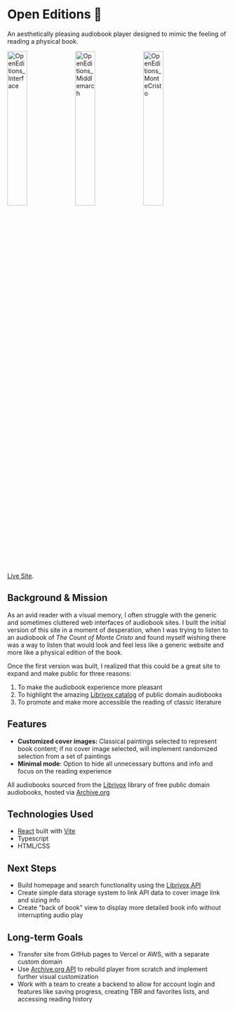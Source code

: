 # Open Editions 📖
An aesthetically pleasing audiobook player designed to mimic the feeling of reading a physical book. 

<img width="30%" alt="OpenEditions_Interface" src="https://github.com/rebecca-shoptaw/open-editions/assets/140550988/4379aed8-72a1-47e8-a4fd-545f31896125">
<img width="30%" alt="OpenEditions_Middlemarch" src="https://github.com/rebecca-shoptaw/open-editions/assets/140550988/7e81d5f9-a511-4554-8323-ef3628007fea">
<img width="30%" alt="OpenEditions_MonteCristo" src="https://github.com/rebecca-shoptaw/open-editions/assets/140550988/563459f9-3985-4d53-a5f3-9b5c76630f47">

[Live Site](https://rebeccashoptaw.dev/open-editions/).

## Background & Mission
As an avid reader with a visual memory, I often struggle with the generic and sometimes cluttered web interfaces of audiobook sites. I built the initial version of this site in a moment of desperation, when I was trying to listen to an audiobook of *The Count of Monte Cristo* and found myself wishing there was a way to listen that would look and feel less like a generic website and more like a physical edition of the book. 

Once the first version was built, I realized that this could be a great site to expand and make public for three reasons:
1. To make the audiobook experience more pleasant
2. To highlight the amazing [Librivox catalog](https://librivox.org/) of public domain audiobooks
3. To promote and make more accessible the reading of classic literature

## Features
- **Customized cover images:** Classical paintings selected to represent book content; if no cover image selected, will implement randomized selection from a set of paintings
- **Minimal mode**: Option to hide all unnecessary buttons and info and focus on the reading experience

All audiobooks sourced from the [Librivox](https://librivox.org/) library of free public domain audiobooks, hosted via [Archive.org](https://archive.org/)


## Technologies Used
- [React](https://react.dev/) built with [Vite](https://vitejs.dev/)
- Typescript
- HTML/CSS

## Next Steps
- Build homepage and search functionality using the [Librivox API](https://librivox.org/api/info)
- Create simple data storage system to link API data to cover image link and sizing info
- Create "back of book" view to display more detailed book info without interrupting audio play

## Long-term Goals
- Transfer site from GitHub pages to Vercel or AWS, with a separate custom domain
- Use [Archive.org API](https://archive.org/developers/index.html) to rebuild player from scratch and implement further visual customization
- Work with a team to create a backend to allow for account login and features like saving progress, creating TBR and favorites lists, and accessing reading history
